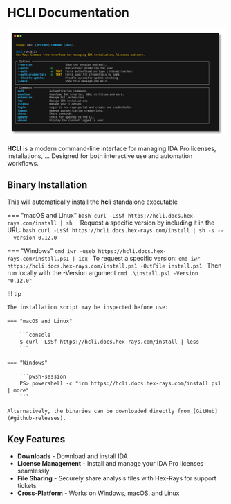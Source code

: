 # HCLI Documentation

![](assets/screenshot.png)

**HCLI** is a modern command-line interface for managing IDA Pro licenses, installations, ... Designed for both interactive use and automation workflows.

## Binary Installation 

This will automatically install the **hcli** standalone executable

=== "macOS and Linux"
    ```bash
    curl -LsSf https://hcli.docs.hex-rays.com/install | sh 
    ```
    Request a specific version by including it in the URL:
    ```bash
    curl -LsSf https://hcli.docs.hex-rays.com/install | sh -s -- --version 0.12.0
    ```

=== "Windows"
    ```cmd
    iwr -useb https://hcli.docs.hex-rays.com/install.ps1 | iex
    ```
    To request a specific version: 
    ```cmd
    iwr https://hcli.docs.hex-rays.com/install.ps1 -OutFile install.ps1
    ```
    Then run locally with the -Version argument 
    ```cmd
    .\install.ps1 -Version "0.12.0"
    ```

!!! tip

    The installation script may be inspected before use:

    === "macOS and Linux"

        ```console
        $ curl -LsSf https://hcli.docs.hex-rays.com/install | less
        ```

    === "Windows"

        ```pwsh-session
        PS> powershell -c "irm https://hcli.docs.hex-rays.com/install.ps1 | more"
        ```

    Alternatively, the binaries can be downloaded directly from [GitHub](#github-releases).

## Key Features

- **Downloads** - Download and install IDA   
- **License Management** - Install and manage your IDA Pro licenses seamlessly  
- **File Sharing** - Securely share analysis files with Hex-Rays for support tickets
- **Cross-Platform** - Works on Windows, macOS, and Linux

